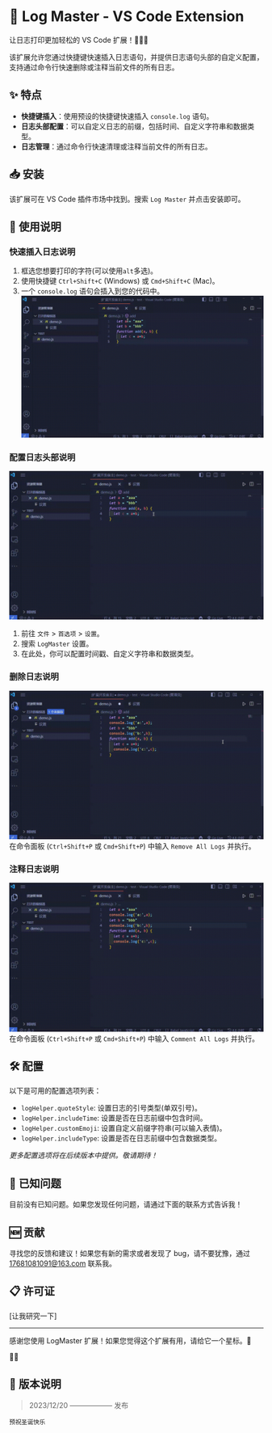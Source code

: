 # 🚀 Log Master - VS Code Extension

让日志打印更加轻松的 VS Code 扩展！🎉🎉🎉

该扩展允许您通过快捷键快速插入日志语句，并提供日志语句头部的自定义配置，支持通过命令行快速删除或注释当前文件的所有日志。

## ✨ 特点

- **快捷键插入**：使用预设的快捷键快速插入 `console.log` 语句。
- **日志头部配置**：可以自定义日志的前缀，包括时间、自定义字符串和数据类型。
- **日志管理**：通过命令行快速清理或注释当前文件的所有日志。

## 📥 安装

该扩展可在 VS Code 插件市场中找到。搜索 `Log Master` 并点击安装即可。

## 🔨 使用说明

### 快速插入日志说明

1. 框选您想要打印的字符(可以使用`alt`多选)。
2. 使用快捷键 `Ctrl+Shift+C` (Windows) 或 `Cmd+Shift+C` (Mac)。
3. 一个 `console.log` 语句会插入到您的代码中。
![This is an image]( ./1.gif "logMster")
### 配置日志头部说明
![This is an image]( ./2.gif "logMster")
1. 前往 `文件` > `首选项` > `设置`。
2. 搜索 `LogMaster` 设置。
3. 在此处，你可以配置时间戳、自定义字符串和数据类型。

### 删除日志说明
![This is an image]( ./4.gif "logMster")
在命令面板 (`Ctrl+Shift+P` 或 `Cmd+Shift+P`) 中输入 `Remove All Logs` 并执行。

### 注释日志说明
![This is an image]( ./3.gif "logMster")
在命令面板 (`Ctrl+Shift+P` 或 `Cmd+Shift+P`) 中输入 `Comment All Logs` 并执行。

## 🛠️ 配置

以下是可用的配置选项列表：
- `logHelper.quoteStyle`: 设置日志的引号类型(单双引号)。
- `logHelper.includeTime`: 设置是否在日志前缀中包含时间。
- `logHelper.customEmoji`: 设置自定义前缀字符串(可以输入表情)。
- `logHelper.includeType`: 设置是否在日志前缀中包含数据类型。

_更多配置选项将在后续版本中提供。敬请期待！_

## 🐛 已知问题

目前没有已知问题。如果您发现任何问题，请通过下面的联系方式告诉我！

## 🆕 贡献

寻找您的反馈和建议！如果您有新的需求或者发现了 bug，请不要犹豫，通过 [17681081091@163.com](mailto:17681081091@163.com) 联系我。

## 📋 许可证

[让我研究一下]

---

感谢您使用 LogMaster 扩展！如果您觉得这个扩展有用，请给它一个星标。🌟

🎊🎊
## 🧸 版本说明

> 2023/12/20 —————— 发布
 
    预祝圣诞快乐
